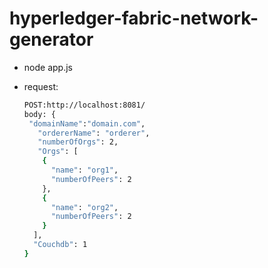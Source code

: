 # hyperledger-fabric-network-generator

* node app.js  
* request: 

	```bash
	POST:http://localhost:8081/
	body: {  
     "domainName":"domain.com",
	   "ordererName": "orderer",
	   "numberOfOrgs": 2,
	   "Orgs": [
        {
          "name": "org1",
          "numberOfPeers": 2
        },
        {
          "name": "org2",
          "numberOfPeers": 2
        }
      ],
      "Couchdb": 1
  }
	``` 
